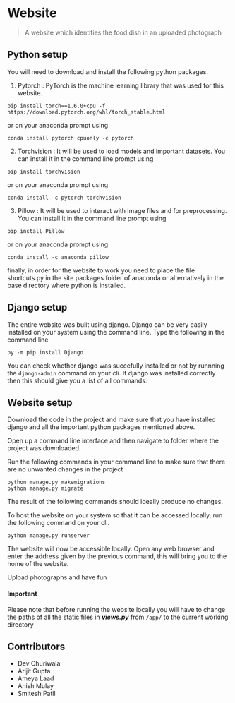 # Website
> A website which identifies the food dish in an uploaded photograph

## Python setup
You will need to download and install the following python packages.
1. Pytorch : PyTorch is the machine learning library that was used for this website.
``` 
pip install torch==1.6.0+cpu -f https://download.pytorch.org/whl/torch_stable.html

```
or on your anaconda prompt using 
```
conda install pytorch cpuonly -c pytorch
```

2. Torchvision : It will be used to load models and important datasets. 
You can install it in the command line prompt using
```
pip install torchvision
```
or on your anaconda prompt using 
```
conda install -c pytorch torchvision
```

3. Pillow : It will be used to interact with image files and for preprocessing.
You can install it in the command line prompt using
```
pip install Pillow
```
or on your anaconda prompt using 
```
conda install -c anaconda pillow
```

finally, in order for the website to work you need to place the file shortcuts.py in the site packages folder of anaconda or alternatively in the base directory where python is installed.

## Django setup
The entire website was built using django. Django can be very easily installed on your system using the command line. Type the following in the command line
```
py -m pip install Django
```
You can check whether django was succefully installed or not by runnning the ```django-admin``` command on your cli. If django was installed correctly then this should give you a list of all commands.

## Website setup
Download the code in the project and make sure that you have installed django and all the important python packages mentioned above.

Open up a command line interface and then navigate to folder where the project was downloaded.

Run the following commands in your command line to make sure that there are no unwanted changes in the project
```
python manage.py makemigrations
python manage.py migrate
```
The result of the following commands should ideally produce no changes.

To host the website on your system so that it can be accessed locally, run the following command on your cli.
```
python manage.py runserver
```

The website will now be accessible locally. Open any web browser and enter the address given by the previous command, this will bring you to the home of the website.

Upload photographs and have fun

#### Important
Please note that before running the website locally you will have to change the paths of all the static files in ***views.py*** from ```/app/``` to the current working directory

## Contributors
- Dev Churiwala
- Arijit Gupta
- Ameya Laad
- Anish Mulay
- Smitesh Patil

